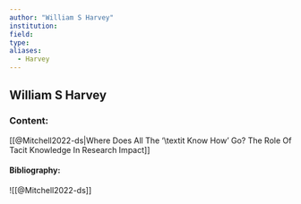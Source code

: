 ```yaml
---
author: "William S Harvey"
institution:
field:
type:
aliases:
  - Harvey
---
```


## William S Harvey

### Content:
[[@Mitchell2022-ds|Where Does All The ‘\textit Know How’ Go? The Role Of Tacit Knowledge In Research Impact]]

#### Bibliography:

![[@Mitchell2022-ds]]